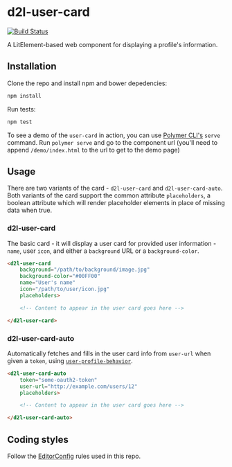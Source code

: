 d2l-user-card
=============

[![Build Status](https://travis-ci.org/Brightspace/user-tile.svg?branch=master)](https://travis-ci.org/Brightspace/user-tile)

A LitElement-based web component for displaying a profile's information.

## Installation

Clone the repo and install npm and bower depedencies:

```sh
npm install
```

Run tests:

```sh
npm test
```

To see a demo of the `user-card` in action, you can use [Polymer CLI's](https://www.npmjs.com/package/polymer-cli) `serve` command. Run `polymer serve` and go to the component url (you'll need to append `/demo/index.html` to the url to get to the demo page)
## Usage

There are two variants of the card - `d2l-user-card` and `d2l-user-card-auto`. Both variants of the card support the common attribute `placeholders`, a boolean attribute which will render placeholder elements in place of missing data when true.

### d2l-user-card

The basic card - it will display a user card for provided user information - `name`, user `icon`, and either a `background` URL or a `background-color`.

```html
<d2l-user-card
	background="/path/to/background/image.jpg"
	background-color="#00FF00"
	name="User's name"
	icon="/path/to/user/icon.jpg"
	placeholders>

	<!-- Content to appear in the user card goes here -->

</d2l-user-card>
```

### d2l-user-card-auto

Automatically fetches and fills in the user card info from `user-url` when given a `token`, using [`user-profile-behavior`](https://github.com/Brightspace/user-profile-behavior).

```html
<d2l-user-card-auto
	token="some-oauth2-token"
	user-url="http://example.com/users/12"
	placeholders>

	<!-- Content to appear in the user card goes here -->

</d2l-user-card-auto>
```

## Coding styles

Follow the [EditorConfig](http://editorconfig.org) rules used in this repo.
